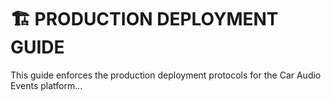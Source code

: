 # 🏗️ PRODUCTION DEPLOYMENT GUIDE

This guide enforces the production deployment protocols for the Car Audio Events platform...
